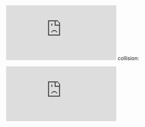 ![Equation](https://latex.codecogs.com/svg.latex?%5Cce%7BCO_2%7D) collision:

![Equation](https://latex.codecogs.com/svg.latex?%5Cce%7BCO_2%20%2B%20CO_2%20%5Crightarrow%202CO%20%2B%202O%7D)

